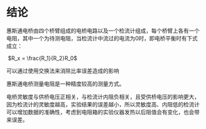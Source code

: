 # 结论

惠斯通电桥由四个桥臂组成的电桥电路以及一个检流计组成，每个桥臂上各有一个电阻，其中一个为待测电阻，当检流计中流过的电流为0时，即电桥平衡时有下式成立：

​																						$R_x = \frac{R_1}{R_2}R_0$

可以通过使用交换法来消除比率误差造成的影响

惠斯通电桥测量电阻是一种精度较高的测量方式。

电桥灵敏度与供桥电压正相关，与检流计内阻负相关，且受供桥电压的影响更大，因为检流计的灵敏度越高，实验结果的误差越小，所以灵敏度高、内阻低的检流计可以增加数据的准确性，考虑到电阻箱的实验仪器发热以后阻值会有变化，也会带来误差。